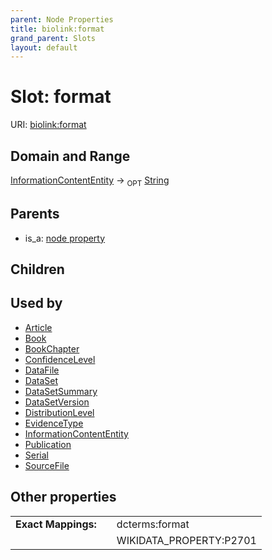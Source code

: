 ```yaml
---
parent: Node Properties
title: biolink:format
grand_parent: Slots
layout: default
---
```


# Slot: format




URI: [biolink:format](https://w3id.org/biolink/vocab/format)

## Domain and Range

[InformationContentEntity](InformationContentEntity.md) ->  <sub>OPT</sub> [String](types/String.md)

## Parents

 *  is_a: [node property](node_property.md)

## Children


## Used by

 * [Article](Article.md)
 * [Book](Book.md)
 * [BookChapter](BookChapter.md)
 * [ConfidenceLevel](ConfidenceLevel.md)
 * [DataFile](DataFile.md)
 * [DataSet](DataSet.md)
 * [DataSetSummary](DataSetSummary.md)
 * [DataSetVersion](DataSetVersion.md)
 * [DistributionLevel](DistributionLevel.md)
 * [EvidenceType](EvidenceType.md)
 * [InformationContentEntity](InformationContentEntity.md)
 * [Publication](Publication.md)
 * [Serial](Serial.md)
 * [SourceFile](SourceFile.md)

## Other properties

|  |  |  |
| --- | --- | --- |
| **Exact Mappings:** | | dcterms:format |
|  | | WIKIDATA_PROPERTY:P2701 |

